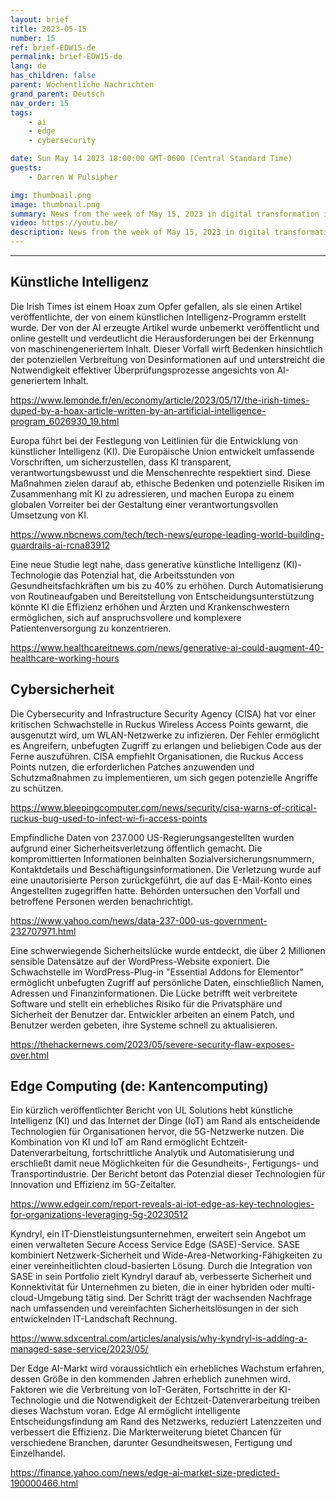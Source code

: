 ```yaml
---
layout: brief
title: 2023-05-15
number: 15
ref: brief-EDW15-de
permalink: brief-EDW15-de
lang: de
has_children: false
parent: Wöchentliche Nachrichten
grand_parent: Deutsch
nav_order: 15
tags:
    - ai
    - edge
    - cybersecurity

date: Sun May 14 2023 18:00:00 GMT-0600 (Central Standard Time)
guests:
    - Darren W Pulsipher

img: thumbnail.png
image: thumbnail.png
summary: News from the week of May 15, 2023 in digital transformation including stories from Edge Computing, Cybersecurity, and Artificial Intelligence.
video: https://youtu.be/
description: News from the week of May 15, 2023 in digital transformation including stories from Edge Computing, Cybersecurity, and Artificial Intelligence.
---
```






---

## Künstliche Intelligenz

Die Irish Times ist einem Hoax zum Opfer gefallen, als sie einen Artikel veröffentlichte, der von einem künstlichen Intelligenz-Programm erstellt wurde. Der von der AI erzeugte Artikel wurde unbemerkt veröffentlicht und online gestellt und verdeutlicht die Herausforderungen bei der Erkennung von maschinengeneriertem Inhalt. Dieser Vorfall wirft Bedenken hinsichtlich der potenziellen Verbreitung von Desinformationen auf und unterstreicht die Notwendigkeit effektiver Überprüfungsprozesse angesichts von AI-generiertem Inhalt.

[https://www.lemonde.fr/en/economy/article/2023/05/17/the-irish-times-duped-by-a-hoax-article-written-by-an-artificial-intelligence-program_6026930_19.html](https://www.lemonde.fr/en/economy/article/2023/05/17/the-irish-times-duped-by-a-hoax-article-written-by-an-artificial-intelligence-program_6026930_19.html)

Europa führt bei der Festlegung von Leitlinien für die Entwicklung von künstlicher Intelligenz (KI). Die Europäische Union entwickelt umfassende Vorschriften, um sicherzustellen, dass KI transparent, verantwortungsbewusst und die Menschenrechte respektiert sind. Diese Maßnahmen zielen darauf ab, ethische Bedenken und potenzielle Risiken im Zusammenhang mit KI zu adressieren, und machen Europa zu einem globalen Vorreiter bei der Gestaltung einer verantwortungsvollen Umsetzung von KI.

[https://www.nbcnews.com/tech/tech-news/europe-leading-world-building-guardrails-ai-rcna83912](https://www.nbcnews.com/tech/tech-news/europe-leading-world-building-guardrails-ai-rcna83912)

Eine neue Studie legt nahe, dass generative künstliche Intelligenz (KI)-Technologie das Potenzial hat, die Arbeitsstunden von Gesundheitsfachkräften um bis zu 40% zu erhöhen. Durch Automatisierung von Routineaufgaben und Bereitstellung von Entscheidungsunterstützung könnte KI die Effizienz erhöhen und Ärzten und Krankenschwestern ermöglichen, sich auf anspruchsvollere und komplexere Patientenversorgung zu konzentrieren.

[https://www.healthcareitnews.com/news/generative-ai-could-augment-40-healthcare-working-hours](https://www.healthcareitnews.com/news/generative-ai-could-augment-40-healthcare-working-hours)

## Cybersicherheit

Die Cybersecurity and Infrastructure Security Agency (CISA) hat vor einer kritischen Schwachstelle in Ruckus Wireless Access Points gewarnt, die ausgenutzt wird, um WLAN-Netzwerke zu infizieren. Der Fehler ermöglicht es Angreifern, unbefugten Zugriff zu erlangen und beliebigen Code aus der Ferne auszuführen. CISA empfiehlt Organisationen, die Ruckus Access Points nutzen, die erforderlichen Patches anzuwenden und Schutzmaßnahmen zu implementieren, um sich gegen potenzielle Angriffe zu schützen.

[https://www.bleepingcomputer.com/news/security/cisa-warns-of-critical-ruckus-bug-used-to-infect-wi-fi-access-points](https://www.bleepingcomputer.com/news/security/cisa-warns-of-critical-ruckus-bug-used-to-infect-wi-fi-access-points)

Empfindliche Daten von 237.000 US-Regierungsangestellten wurden aufgrund einer Sicherheitsverletzung öffentlich gemacht. Die kompromittierten Informationen beinhalten Sozialversicherungsnummern, Kontaktdetails und Beschäftigungsinformationen. Die Verletzung wurde auf eine unautorisierte Person zurückgeführt, die auf das E-Mail-Konto eines Angestellten zugegriffen hatte. Behörden untersuchen den Vorfall und betroffene Personen werden benachrichtigt.

[https://www.yahoo.com/news/data-237-000-us-government-232707971.html](https://www.yahoo.com/news/data-237-000-us-government-232707971.html)

Eine schwerwiegende Sicherheitslücke wurde entdeckt, die über 2 Millionen sensible Datensätze auf der WordPress-Website exponiert. Die Schwachstelle im WordPress-Plug-in "Essential Addons for Elementor" ermöglicht unbefugten Zugriff auf persönliche Daten, einschließlich Namen, Adressen und Finanzinformationen. Die Lücke betrifft weit verbreitete Software und stellt ein erhebliches Risiko für die Privatsphäre und Sicherheit der Benutzer dar. Entwickler arbeiten an einem Patch, und Benutzer werden gebeten, ihre Systeme schnell zu aktualisieren.

[https://thehackernews.com/2023/05/severe-security-flaw-exposes-over.html](https://thehackernews.com/2023/05/severe-security-flaw-exposes-over.html)

## Edge Computing (de: Kantencomputing)

Ein kürzlich veröffentlichter Bericht von UL Solutions hebt künstliche Intelligenz (KI) und das Internet der Dinge (IoT) am Rand als entscheidende Technologien für Organisationen hervor, die 5G-Netzwerke nutzen. Die Kombination von KI und IoT am Rand ermöglicht Echtzeit-Datenverarbeitung, fortschrittliche Analytik und Automatisierung und erschließt damit neue Möglichkeiten für die Gesundheits-, Fertigungs- und Transportindustrie. Der Bericht betont das Potenzial dieser Technologien für Innovation und Effizienz im 5G-Zeitalter.

[https://www.edgeir.com/report-reveals-ai-iot-edge-as-key-technologies-for-organizations-leveraging-5g-20230512](https://www.edgeir.com/report-reveals-ai-iot-edge-as-key-technologies-for-organizations-leveraging-5g-20230512)

Kyndryl, ein IT-Dienstleistungsunternehmen, erweitert sein Angebot um einen verwalteten Secure Access Service Edge (SASE)-Service. SASE kombiniert Netzwerk-Sicherheit und Wide-Area-Networking-Fähigkeiten zu einer vereinheitlichten cloud-basierten Lösung. Durch die Integration von SASE in sein Portfolio zielt Kyndryl darauf ab, verbesserte Sicherheit und Konnektivität für Unternehmen zu bieten, die in einer hybriden oder multi-cloud-Umgebung tätig sind. Der Schritt trägt der wachsenden Nachfrage nach umfassenden und vereinfachten Sicherheitslösungen in der sich entwickelnden IT-Landschaft Rechnung.

[https://www.sdxcentral.com/articles/analysis/why-kyndryl-is-adding-a-managed-sase-service/2023/05/](https://www.sdxcentral.com/articles/analysis/why-kyndryl-is-adding-a-managed-sase-service/2023/05/)

Der Edge AI-Markt wird voraussichtlich ein erhebliches Wachstum erfahren, dessen Größe in den kommenden Jahren erheblich zunehmen wird. Faktoren wie die Verbreitung von IoT-Geräten, Fortschritte in der KI-Technologie und die Notwendigkeit der Echtzeit-Datenverarbeitung treiben dieses Wachstum voran. Edge AI ermöglicht intelligente Entscheidungsfindung am Rand des Netzwerks, reduziert Latenzzeiten und verbessert die Effizienz. Die Markterweiterung bietet Chancen für verschiedene Branchen, darunter Gesundheitswesen, Fertigung und Einzelhandel.

[https://finance.yahoo.com/news/edge-ai-market-size-predicted-190000466.html](https://finance.yahoo.com/news/edge-ai-market-size-predicted-190000466.html)


